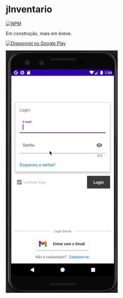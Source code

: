 # jInventario
[![NPM](https://img.shields.io/npm/l/react)](https://github.com/ernanilima/jinventario/blob/main/LICENSE)

Em construção, mais em breve.

<a href='https://play.google.com/store/apps/details?id=br.com.ernanilima.jinventario&pcampaignid=pcampaignidMKT-Other-global-all-co-prtnr-py-PartBadge-Mar2515-1' target="_blank"><img alt='Disponível no Google Play' src='https://play.google.com/intl/en_us/badges/static/images/badges/pt-br_badge_web_generic.png' width="350"/></a>

![Demo](https://github.com/ernanilima/ernanilima/blob/main/imagens/jinventario-android/jinventario-demo.gif)
